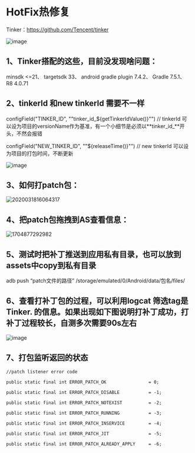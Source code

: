 # HotFix热修复

Tinker：https://github.com/Tencent/tinker

![image](https://github.com/gaoleicoding/HotFix/assets/16413477/89c0de8c-aabf-467a-9a97-058b80d3fc41)

## 1、Tinker搭配的这些，目前没发现啥问题：

minsdk <=21、
targetsdk 33、
android gradle plugin 7.4.2、
Gradle 7.5.1、
R8 4.0.71

## 2、tinkerId 和new tinkerId 需要不一样

configField("TINKER_ID", "\"tinker_id_${getTinkerIdValue()}\"") // tinkerId 可以设为项目的versionName作为基准，有一个小细节是必须以**tinker_id_**开头，不然会报错

configField("NEW_TINKER_ID", "\"${releaseTime()}\"") // new tinkerId 可以设为项目的打包时间，不断更新

![image](https://github.com/gaoleicoding/HotFix/assets/16413477/f9e90ce6-953c-4f61-8640-6da63739112d)

## 3、如何打patch包：

![2020031816064317](https://github.com/gaoleicoding/HotFix/assets/16413477/7fb2ea63-371f-4a96-a32d-b46b616bace5)

## 4、把patch包拖拽到AS查看信息：

![1704877292982](https://github.com/gaoleicoding/HotFix/assets/16413477/a7937bf4-c99f-4726-8211-9d5cb0e329ac)

## 5、测试时把补丁推送到应用私有目录，也可以放到assets中copy到私有目录

adb push “patch文件的路径” /storage/emulated/0/Android/data/包名/files/

## 6、查看打补丁包的过程，可以利用logcat  筛选tag是 Tinker. 的信息。如果出现如下图说明打补丁成功，打补丁过程较长，自测多次需要90s左右

![image](https://github.com/gaoleicoding/HotFix/assets/16413477/0b5d53d7-88bd-48a1-ac95-4b56f45b4dc9)

## 7、打包监听返回的状态

    //patch listener error code
    
    public static final int ERROR_PATCH_OK                = 0;
    
    public static final int ERROR_PATCH_DISABLE           = -1;
    
    public static final int ERROR_PATCH_NOTEXIST          = -2;
    
    public static final int ERROR_PATCH_RUNNING           = -3;
    
    public static final int ERROR_PATCH_INSERVICE         = -4;
    
    public static final int ERROR_PATCH_JIT               = -5;
    
    public static final int ERROR_PATCH_ALREADY_APPLY     = -6;

    


